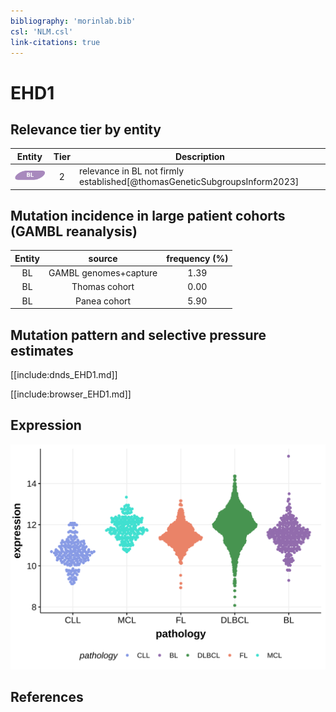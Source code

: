 ```yaml
---
bibliography: 'morinlab.bib'
csl: 'NLM.csl'
link-citations: true
---
```

# EHD1

## Relevance tier by entity

|Entity|Tier|Description                           |
|:------:|:----:|--------------------------------------|
|![BL](images/icons/BL_tier2.png)    |2   |relevance in BL not firmly established[@thomasGeneticSubgroupsInform2023]|

## Mutation incidence in large patient cohorts (GAMBL reanalysis)

|Entity|source               |frequency (%)|
|:------:|:---------------------:|:-------------:|
|BL    |GAMBL genomes+capture|1.39         |
|BL    |Thomas cohort        |0.00         |
|BL    |Panea cohort         |5.90         |

## Mutation pattern and selective pressure estimates

[[include:dnds_EHD1.md]]



[[include:browser_EHD1.md]]

## Expression
![](images/gene_expression/EHD1_by_pathology.svg)
<!-- ORIGIN: Unknown -->
<!-- BL: thomasGeneticSubgroupsInform2023 -->

## References
